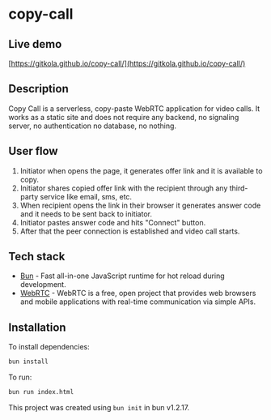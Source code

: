 # copy-call

## Live demo

[https://gitkola.github.io/copy-call/](https://gitkola.github.io/copy-call/)

## Description

Copy Call is a serverless, copy-paste WebRTC application for video calls.
It works as a static site and does not require any backend, no signaling server, no authentication no database, no nothing.

## User flow

1. Initiator when opens the page, it generates offer link and it is available to copy.
2. Initiator shares copied offer link with the recipient through any third-party service like email, sms, etc.
3. When recipient opens the link in their browser it generates answer code and it needs to be sent back to initiator.
4. Initiator pastes answer code and hits "Connect" button.
5. After that the peer connection is established and video call starts.

## Tech stack

- [Bun](https://bun.sh) - Fast all-in-one JavaScript runtime for hot reload during development.
- [WebRTC](https://webrtc.org) - WebRTC is a free, open project that provides web browsers and mobile applications with real-time communication via simple APIs.

## Installation

To install dependencies:

```bash
bun install
```

To run:

```bash
bun run index.html
```

This project was created using `bun init` in bun v1.2.17.
